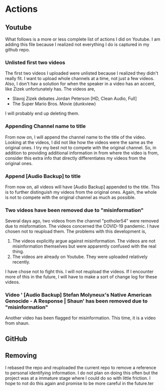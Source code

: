 # Actions

## Youtube

What follows is a more or less complete list of actions I did on Youtube. I am
adding this file because I realized not everything I do is captured in my github repo.

### Unlisted first two videos

The first two videos I uploaded were unlisted because I realized they didn't
really fit. I want to upload whole channels at a time, not just a few videos.
Also, I don't hav a solution for when the speaker in a video has an accent, like
Zizek unfortunately has. The videos are,

- Slavoj Zizek debates Jordan Peterson [HD, Clean Audio, Full]
- The Super Mario Bros. Movie (dunkview)

I will probably end up deleting them.

### Appending Channel name to title

From now on, I will append the channel name to the title of the video. Looking
at the videos, I did not like how the videos were the same as the original ones.
I try my best not to compete with the original channel. So, in addition to
providing additional information in from where the video is from, consider this
extra info that directly differentiates my videos from the original ones.

### Append [Audio Backup] to title

From now on, all videos will have [Audio Backup] appended to the title. This is
to further distinguish my videos from the original ones. Again, the whole is not
to compete with the original channel as much as possible.

### Two videos have been removed due to "misinformation"

Several days ago, two videos from the channel "potholer54" were removed due to
misformation. The videos concerned the COVID-19 pandemic. I have chosen not to
reupload them. The problems with this development is,

1. The videos explicitly argue against misinformation. The videos are not
   misinformation themselves but were apparently confused with the real thing.
2. The videos are already on Youtube. They were uploaded relatively recently.

I have chose not to fight this. I will not reupload the videos. If I encounter
more of this in the future, I will have to make a sort of change log for these videos.

### Video ' [Audio Backup] Stefan Molyneux's Native American Genocide - A Response | Shaun' has been removed due to "misinformation"

Another video has been flagged for misinformation. This time, it is a video from shaun.

## GitHub

## Removing

I rebased the repo and reuploaded the current repo to remove a reference to
personal identifying information. I do not plan on doing this often but the
project was at a immature stage where I could do so with little friction. I hope
to not do this again and promise to be more careful in the future.ter
